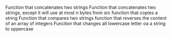 Function that concatenates two strings
Function that concatenates two strings,
 except it will use at most n bytes from src
function that copies a string
Function that compares two strings
function that reverses the content of an array of integers
Function that changes all lowercase letter oa a string to uppercase
